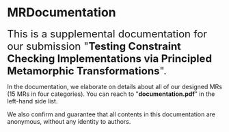 # MRDocumentation
<font size=5> This is a supplemental documentation for our submission "**Testing Constraint Checking Implementations via Principled Metamorphic Transformations**".</font>

In the documentation, we elaborate on details about all of our designed MRs (15 MRs in four categories). You can reach to "**documentation.pdf**" in the left-hand side list. 

We also confirm and guarantee that all contents in this documentation are anonymous, without any identity to authors.
